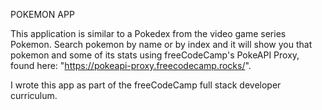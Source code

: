 POKEMON APP

This application is similar to a Pokedex from the video game series Pokemon. Search pokemon by name or by index and it will show you that pokemon and 
some of its stats using freeCodeCamp's PokeAPI Proxy, found here: "https://pokeapi-proxy.freecodecamp.rocks/". 

I wrote this app as part of the freeCodeCamp full stack developer curriculum.

